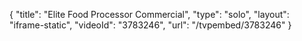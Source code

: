 {
    "title": "Elite Food Processor Commercial",
    "type": "solo",
    "layout": "iframe-static",
    "videoId": "3783246",
    "url": "\/tvpembed\/3783246"
}